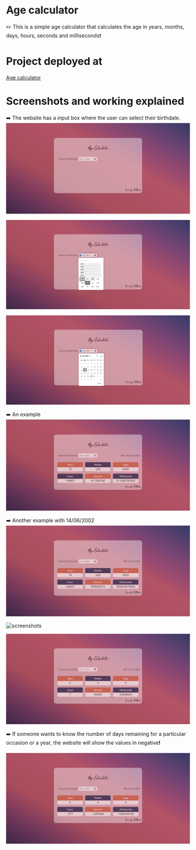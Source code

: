 # Age calculator
✏️ This is a simple age calculator that calculates the age in years, months, days, hours, seconds and milliseconds❗

# Project deployed at

<a href="https://mithesh14.github.io/Github-profile/">Age calculator</a>

# Screenshots and working explained

➡️ The website has a input box where the user can select their birthdate.
![screenshots](https://github.com/Mithesh14/Age-calculator/blob/main/images/image1.jpg)

![screenshots](https://github.com/Mithesh14/Age-calculator/blob/main/images/image2.png)

![screenshots](https://github.com/Mithesh14/Age-calculator/blob/main/images/image3.png)

➡️ An example 
![screenshots](https://github.com/Mithesh14/Age-calculator/blob/main/images/image4.jpg)

➡️ Another example with 14/06/2002
![screenshots](https://github.com/Mithesh14/Age-calculator/blob/main/images/image5.jpg)

![screenshots](https://github.com/Mithesh14/Age-calculator/blob/main/images/image6.jpg)

![screenshots](https://github.com/Mithesh14/Age-calculator/blob/main/images/image7.jpg)

➡️ If someone wants to know the number of days remaining for a particular occasion or a year, the website will show the values in negative❗

![screenshots](https://github.com/Mithesh14/Age-calculator/blob/main/images/image8.jpg)

